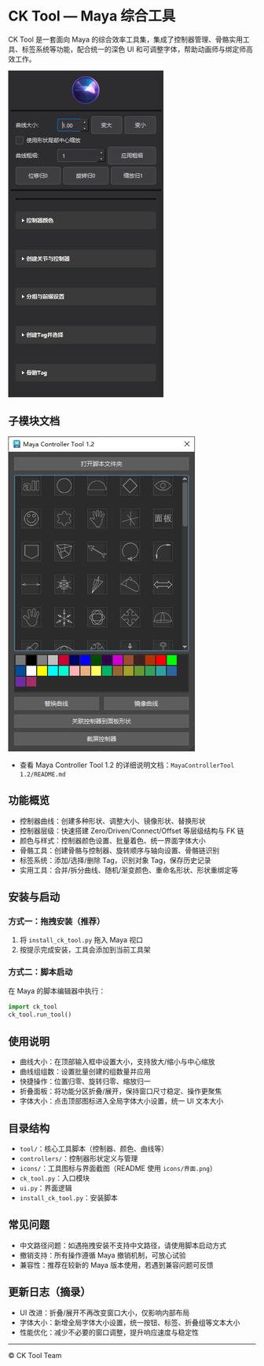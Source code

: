 # CK Tool — Maya 综合工具

CK Tool 是一套面向 Maya 的综合效率工具集，集成了控制器管理、骨骼实用工具、标签系统等功能，配合统一的深色 UI 和可调整字体，帮助动画师与绑定师高效工作。

![界面截图](icons/界面.png)

## 子模块文档

[![Maya Controller Tool 1.2 界面](icons/控制器库界面.png)](MayaControllerTool%201.2/README.md)

- 查看 Maya Controller Tool 1.2 的详细说明文档：`MayaControllerTool 1.2/README.md`

## 功能概览

- 控制器曲线：创建多种形状、调整大小、镜像形状、替换形状
- 控制器层级：快速搭建 Zero/Driven/Connect/Offset 等层级结构与 FK 链
- 颜色与样式：控制器颜色设置、批量着色、统一界面字体大小
- 骨骼工具：创建骨骼与控制器、旋转顺序与轴向设置、骨骼链识别
- 标签系统：添加/选择/删除 Tag，识别对象 Tag，保存历史记录
- 实用工具：合并/拆分曲线、随机/渐变颜色、重命名形状、形状重绑定等

## 安装与启动

### 方式一：拖拽安装（推荐）
1. 将 `install_ck_tool.py` 拖入 Maya 视口
2. 按提示完成安装，工具会添加到当前工具架

### 方式二：脚本启动
在 Maya 的脚本编辑器中执行：

```python
import ck_tool
ck_tool.run_tool()
```

## 使用说明

- 曲线大小：在顶部输入框中设置大小，支持放大/缩小与中心缩放
- 曲线组组数：设置批量创建的组数量并应用
- 快捷操作：位置归零、旋转归零、缩放归一
- 折叠面板：将功能分区折叠/展开，保持窗口尺寸稳定、操作更聚焦
- 字体大小：点击顶部图标进入全局字体大小设置，统一 UI 文本大小

## 目录结构

- `tool/`：核心工具脚本（控制器、颜色、曲线等）
- `controllers/`：控制器形状定义与管理
- `icons/`：工具图标与界面截图（README 使用 `icons/界面.png`）
- `ck_tool.py`：入口模块
- `ui.py`：界面逻辑
- `install_ck_tool.py`：安装脚本

## 常见问题

- 中文路径问题：如遇拖拽安装不支持中文路径，请使用脚本启动方式
- 撤销支持：所有操作遵循 Maya 撤销机制，可放心试验
- 兼容性：推荐在较新的 Maya 版本使用，若遇到兼容问题可反馈

## 更新日志（摘录）

- UI 改进：折叠/展开不再改变窗口大小，仅影响内部布局
- 字体大小：新增全局字体大小设置，统一按钮、标签、折叠组等文本大小
- 性能优化：减少不必要的窗口调整，提升响应速度与稳定性

---

© CK Tool Team
